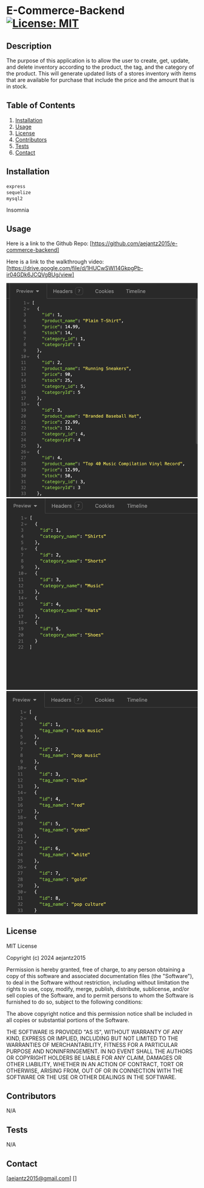 # E-Commerce-Backend [![License: MIT](https://img.shields.io/badge/License-MIT-yellow.svg)](https://opensource.org/licenses/MIT)

  ## Description
  The purpose of this application is to allow the user to create, get, update, and delete inventory according to the product, the tag, and the category of the product. This will generate updated lists of a stores inventory with items that are available for purchase that include the price and the amount that is in stock.

  ## Table of Contents
  1. [Installation](#installation)
  2. [Usage](#usage)
  3. [License](#license)
  4. [Contributors](#contributors)
  5. [Tests](#tests)
  6. [Contact](#contact)

  ## Installation
    express 
    sequelize
    mysql2
Insomnia
  ## Usage
  Here is a link to the Github Repo: [https://github.com/aejantz2015/e-commerce-backend]

  Here is a link to the walkthrough video: [https://drive.google.com/file/d/1HUCwSWl14GkpgPb-ir04GDk6JCQVgBUg/view]

  ![Screenshot](./assets/Screenshot.png)
  ![Screenshot](./assets/Screenshot1.png)
  ![Screenshot](./assets/Screenshot2.png)

  ## License
  MIT License

Copyright (c) 2024 aejantz2015

Permission is hereby granted, free of charge, to any person obtaining a copy
of this software and associated documentation files (the "Software"), to deal
in the Software without restriction, including without limitation the rights
to use, copy, modify, merge, publish, distribute, sublicense, and/or sell
copies of the Software, and to permit persons to whom the Software is
furnished to do so, subject to the following conditions:

The above copyright notice and this permission notice shall be included in all
copies or substantial portions of the Software.

THE SOFTWARE IS PROVIDED "AS IS", WITHOUT WARRANTY OF ANY KIND, EXPRESS OR
IMPLIED, INCLUDING BUT NOT LIMITED TO THE WARRANTIES OF MERCHANTABILITY,
FITNESS FOR A PARTICULAR PURPOSE AND NONINFRINGEMENT. IN NO EVENT SHALL THE
AUTHORS OR COPYRIGHT HOLDERS BE LIABLE FOR ANY CLAIM, DAMAGES OR OTHER
LIABILITY, WHETHER IN AN ACTION OF CONTRACT, TORT OR OTHERWISE, ARISING FROM,
OUT OF OR IN CONNECTION WITH THE SOFTWARE OR THE USE OR OTHER DEALINGS IN THE
SOFTWARE.

  ## Contributors
  N/A

  ## Tests
  N/A

  ## Contact
  [aejantz2015@gmail.com]
  []
